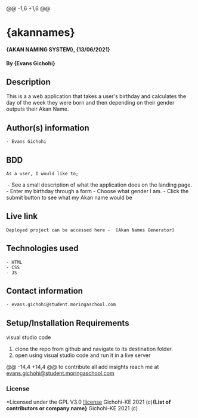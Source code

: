 # 
 
@@ -1,6 +1,6 @@
# {akannames}
#### {AKAN NAMING SYSTEM}, {13/06/2021}
#### By **{Evans Gichohi}**

## Description
This is a a web application that takes a user's birthday and calculates the day of the week they were born and then depending on their gender outputs their Akan Name.
## Author(s) information
    - Evans Gichohi
## BDD
    As a user, I would like to;
​
    - See a  small description of what the application does on the landing page. 
    - Enter my birthday through a form
    - Choose what gender I am.
    - Click the submit button to see what my Akan name would be
## Live link
    Deployed project can be accessed here -  [Akan Names Generator]
## Technologies used
    - HTML
    - CSS
    - JS
## Contact information
    - evans.gichohi@student.moringaschool.com
## Setup/Installation Requirements
visual studio code

1. clone the repo from github and navigate to its destination folder.
2.  open using visual studio code and run it in a live server

@@ -14,4 +14,4 @@ to contribute all add insights reach me at evans.gichohi@student.moringaschool.com

### License
*Licensed under the GPL V3.0
[!license](https://github.com/gichohievans/akannames/blob/main/LICENSE)
Gichohi-KE 2021 (c)**{List of contributors or company name}**
Gichohi-KE 2021 (c)